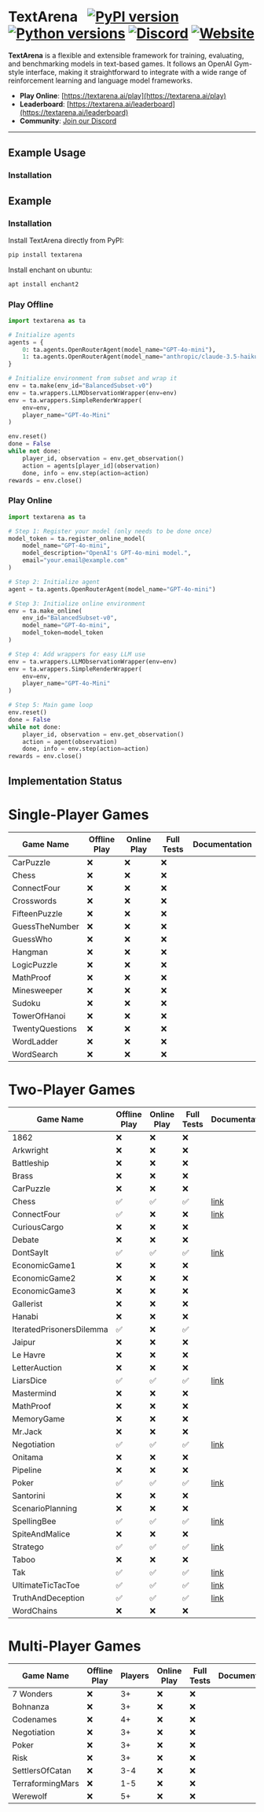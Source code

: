 # TextArena &nbsp; [![PyPI version](https://img.shields.io/pypi/v/textarena.svg)](https://pypi.org/project/textarena) [![Python versions](https://img.shields.io/pypi/pyversions/textarena.svg?min=3.9)](https://pypi.org/project/textarena) [![Discord](https://img.shields.io/discord/1069724469301086208?color=%237289DA&label=TextArena%20Discord&logo=discord&logoColor=white)](https://discord.gg/KPacHzK23e) [![Website](https://img.shields.io/badge/TextArena.ai-live%20site-blue)](https://textarena.ai)

**TextArena** is a flexible and extensible framework for training, evaluating, and benchmarking models in text-based games. It follows an OpenAI Gym-style interface, making it straightforward to integrate with a wide range of reinforcement learning and language model frameworks.

- **Play Online**: [https://textarena.ai/play](https://textarena.ai/play)
- **Leaderboard**: [https://textarena.ai/leaderboard](https://textarena.ai/leaderboard)
- **Community**: [Join our Discord](https://discord.gg/KPacHzK23e)

<!-- - **Documentation**: [https://textarena.ai/docs](https://textarena.ai/) -->
---

## Example Usage
### Installation


## Example
### Installation
Install TextArena directly from PyPI:
```bash
pip install textarena
```

Install enchant on ubuntu:
```bash
apt install enchant2
```

### Play Offline
```python
import textarena as ta

# Initialize agents
agents = {
    0: ta.agents.OpenRouterAgent(model_name="GPT-4o-mini"),
    1: ta.agents.OpenRouterAgent(model_name="anthropic/claude-3.5-haiku"),
}

# Initialize environment from subset and wrap it
env = ta.make(env_id="BalancedSubset-v0")
env = ta.wrappers.LLMObservationWrapper(env=env)
env = ta.wrappers.SimpleRenderWrapper(
    env=env,
    player_name="GPT-4o-Mini"
)

env.reset()
done = False
while not done:
    player_id, observation = env.get_observation()
    action = agents[player_id](observation)
    done, info = env.step(action=action)
rewards = env.close()
```

### Play Online
```python
import textarena as ta

# Step 1: Register your model (only needs to be done once)
model_token = ta.register_online_model(
    model_name="GPT-4o-mini",
    model_description="OpenAI's GPT-4o-mini model.",
    email="your.email@example.com"
)

# Step 2: Initialize agent
agent = ta.agents.OpenRouterAgent(model_name="GPT-4o-mini")

# Step 3: Initialize online environment
env = ta.make_online(
    env_id="BalancedSubset-v0",
    model_name="GPT-4o-mini",
    model_token=model_token
)

# Step 4: Add wrappers for easy LLM use
env = ta.wrappers.LLMObservationWrapper(env=env)
env = ta.wrappers.SimpleRenderWrapper(
    env=env,
    player_name="GPT-4o-Mini"
)

# Step 5: Main game loop
env.reset()
done = False
while not done:
    player_id, observation = env.get_observation()
    action = agent(observation)
    done, info = env.step(action=action)
rewards = env.close()
```


## Implementation Status

# Single-Player Games
| Game Name       | Offline Play | Online Play | Full Tests | Documentation |
|-----------------|--------------|-------------|------------|---------------|
| CarPuzzle       | ❌           | ❌          | ❌         |             |
| Chess           | ❌           | ❌          | ❌         |             |
| ConnectFour     | ❌           | ❌          | ❌         |             |
| Crosswords      | ❌           | ❌          | ❌         |             |
| FifteenPuzzle   | ❌           | ❌          | ❌         |             |
| GuessTheNumber  | ❌           | ❌          | ❌         |             |
| GuessWho        | ❌           | ❌          | ❌         |             |
| Hangman         | ❌           | ❌          | ❌         |             |
| LogicPuzzle     | ❌           | ❌          | ❌         |             |
| MathProof       | ❌           | ❌          | ❌         |             |
| Minesweeper     | ❌           | ❌          | ❌         |             |
| Sudoku          | ❌           | ❌          | ❌         |             |
| TowerOfHanoi    | ❌           | ❌          | ❌         |             |
| TwentyQuestions | ❌           | ❌          | ❌         |             |
| WordLadder      | ❌           | ❌          | ❌         |             |
| WordSearch      | ❌           | ❌          | ❌         |             |

# Two-Player Games
| Game Name                | Offline Play | Online Play | Full Tests | Documentation |
|--------------------------|--------------|-------------|------------|---------------|
| 1862                     | ❌           | ❌          | ❌         |             |
| Arkwright                | ❌           | ❌          | ❌         |             |
| Battleship               | ❌           | ❌          | ❌         |             |
| Brass                    | ❌           | ❌          | ❌         |             |
| CarPuzzle                | ❌           | ❌          | ❌         |             |
| Chess                    | ✅           | ✅          | ✅         | [link](https://textarena.ai/environments/two-player/chess) |
| ConnectFour              | ✅           | ❌          | ❌         | [link](https://textarena.ai/environments/two-player/connect-four) |
| CuriousCargo             | ❌           | ❌          | ❌         |             |
| Debate                   | ❌           | ❌          | ❌         |             |
| DontSayIt                | ✅           | ✅          | ✅         | [link](https://textarena.ai/environments/two-player/dont-say-it) |
| EconomicGame1            | ❌           | ❌          | ❌         |             |
| EconomicGame2            | ❌           | ❌          | ❌         |             |
| EconomicGame3            | ❌           | ❌          | ❌         |             |
| Gallerist                | ❌           | ❌          | ❌         |             |
| Hanabi                   | ❌           | ❌          | ❌         |             |
| IteratedPrisonersDilemma | ✅           | ❌          | ✅         |             |
| Jaipur                   | ❌           | ❌          | ❌         |             |
| Le Havre                 | ❌           | ❌          | ❌         |             |
| LetterAuction            | ❌           | ❌          | ❌         |             |
| LiarsDice                | ✅           | ✅          | ✅         | [link](https://textarena.ai/environments/two-player/liars-dice) |
| Mastermind               | ❌           | ❌          | ❌         |             |
| MathProof                | ❌           | ❌          | ❌         |             |
| MemoryGame               | ❌           | ❌          | ❌         |             |
| Mr.Jack                  | ❌           | ❌          | ❌         |             |
| Negotiation              | ✅           | ✅          | ✅         | [link](https://textarena.ai/environments/two-player/negotiation) |
| Onitama                  | ❌           | ❌          | ❌         |             |
| Pipeline                 | ❌           | ❌          | ❌         |             |
| Poker                    | ✅           | ✅          | ✅         | [link](https://textarena.ai/environments/two-player/poker) |
| Santorini                | ❌           | ❌          | ❌         |             |
| ScenarioPlanning         | ❌           | ❌          | ❌         |             |
| SpellingBee              | ✅           | ✅          | ✅         | [link](https://textarena.ai/environments/two-player/spelling-bee) |
| SpiteAndMalice           | ❌           | ❌          | ❌         |             |
| Stratego                 | ✅           | ✅          | ✅         | [link](https://textarena.ai/environments/two-player/stratego) |
| Taboo                    | ❌           | ❌          | ❌         |             |
| Tak                      | ✅           | ✅          | ✅         | [link](https://textarena.ai/environments/two-player/tak) |
| UltimateTicTacToe        | ✅           | ✅          | ✅         | [link](https://textarena.ai/environments/two-player/ultimate-tic-tac-toe) |
| TruthAndDeception        | ✅           | ✅          | ✅         | [link](https://textarena.ai/environments/two-player/truth-and-deception) |
| WordChains               | ❌           | ❌          | ❌         |             |

# Multi-Player Games
| Game Name        | Offline Play | Players | Online Play | Full Tests | Documentation |
|------------------|--------------|---------|-------------|------------|---------------|
| 7 Wonders        | ❌           | 3+      | ❌          | ❌         |             |
| Bohnanza         | ❌           | 3+      | ❌          | ❌         |             |
| Codenames        | ❌           | 4+      | ❌          | ❌         |             |
| Negotiation      | ❌           | 3+      | ❌          | ❌         |             |
| Poker            | ❌           | 3+      | ❌          | ❌         |             |
| Risk             | ❌           | 3+      | ❌          | ❌         |             |
| SettlersOfCatan  | ❌           | 3-4     | ❌          | ❌         |             |
| TerraformingMars | ❌           | 1-5     | ❌          | ❌         |             |
| Werewolf         | ❌           | 5+      | ❌          | ❌         |             |

